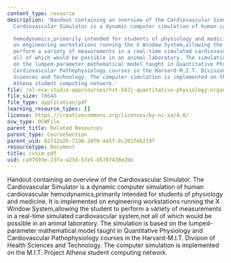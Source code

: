 ```yaml
---
content_type: resource
description: 'Handout containing an overview of the Cardiovascular Simulator. The
  Cardiovascular Simulator is a dynamic computer simulation of human cardiovascular

  hemodynamics,primarily intended for students of physiology and medicine. It is implemented
  on engineering workstations running the X Window System,allowing the student to
  perform a variety of measurements in a real-time simulated cardiovascular system,not
  all of which would be possible in an animal laboratory. The simulation is based
  on the lumped-parameter mathematical model taught in Quantitative Physiology and
  Cardiovascular Pathophysiology courses in the Harvard-M.I.T. Division of Health
  Sciences and Technology. The computer simulation is implemented on the M.I.T. Project
  Athena student computing network.'
file: /ol-ocw-studio-app/courses/hst-542j-quantitative-physiology-organ-transport-systems-spring-2004/ca97693e23faa23d5fe5b5787438e2bb_cvsim.pdf
file_size: 76640
file_type: application/pdf
learning_resource_types: []
license: https://creativecommons.org/licenses/by-nc-sa/4.0/
ocw_type: OCWFile
parent_title: Related Resources
parent_type: CourseSection
parent_uid: 62712a2b-7130-20f0-4a5f-8c201feb219f
resourcetype: Document
title: cvsim.pdf
uid: ca97693e-23fa-a23d-5fe5-b5787438e2bb
---
```

Handout containing an overview of the Cardiovascular Simulator. The Cardiovascular Simulator is a dynamic computer simulation of human cardiovascular
hemodynamics,primarily intended for students of physiology and medicine. It is implemented on engineering workstations running the X Window System,allowing the student to perform a variety of measurements in a real-time simulated cardiovascular system,not all of which would be possible in an animal laboratory. The simulation is based on the lumped-parameter mathematical model taught in Quantitative Physiology and Cardiovascular Pathophysiology courses in the Harvard-M.I.T. Division of Health Sciences and Technology. The computer simulation is implemented on the M.I.T. Project Athena student computing network.